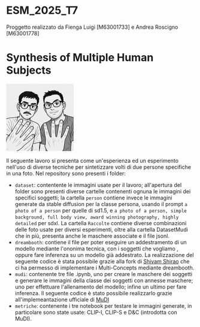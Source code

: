 # ESM_2025_T7
Proggetto realizzato da Fienga Luigi [M63001733] e Andrea Roscigno [M63001778]

# Synthesis of Multiple Human Subjects

![](https://github.com/luigifienga18/ESM_2025_T7/blob/e0ed53cd9856b5f083f3157f4f9710fb4222d126/logo/logobw180.png)

Il seguente lavoro si presenta come un'esperienza ed un esperimento nell'uso di diverse tecniche per sintetizzare volti di due persone specifiche in una foto.
Nel repository sono presenti i folder:
- `dataset`: contentente le immagini usate per il lavoro; all'apertura del folder sono presenti diverse cartelle contenenti ognuna le immagini dei specifici soggetti; la cartella `person` contiene invece le immagini generate da stable diffusion per la classe persona, usando il prompt `a photo of a person` per quelle di sd1.5, e `a photo of a person, simple background, full body view, award winning photography, highly detailed` per sdxl. La cartella `Raccolte` contiene diverse combinazioni delle foto usate per diversi esperimenti, oltre alla cartella DatasetMudi che in più, presenta anche le maschere associate e il file jsonl.
- `dreambooth`: contiene il file per poter eseguire un addestramento di un modello mediante l'ononima tecnica, con i soggetti che vogliamo , oppure fare inferenza su un modello già addestrato. La realizzazione del seguente codice è stata possibile grazie alla fork di [Shivam Shirao](https://github.com/ShivamShrirao/diffusers/tree/main/examples/dreambooth) che ci ha permesso di implementare i Multi-Concepts mediante dreambooth.
- `mudi`: contenente tre file .ipynb, uno per creare le maschere dei soggetti e generare le immagini della classe dei soggetti con annesse maschere; uno per effettuare l'allenamento del modello; infine un ultimo per fare inferenza. Il seguente codice è stato possibile realizzarlo grazie all'implemeantazione ufficiale di [MuDI](https://github.com/agwmon/MuDI)
- `metriche`: contenente i tre notebook per testare le immagini generate, in particolare sono state usate: CLIP-I, CLIP-S e D&C (introdotta con MuDI).